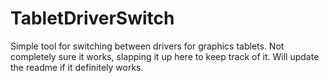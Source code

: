 # TabletDriverSwitch
Simple tool for switching between drivers for graphics tablets.
Not completely sure it works, slapping it up here to keep track of it.
Will update the readme if it definitely works.
